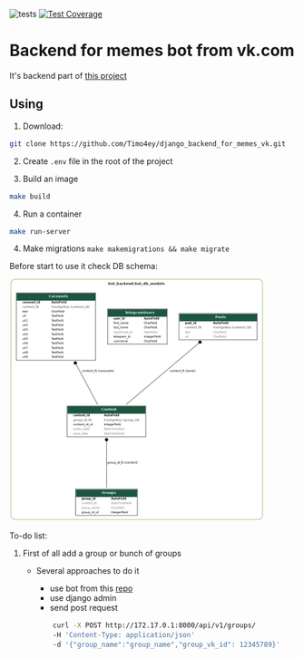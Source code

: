 ![tests](https://github.com/Timo4ey/django_backend_for_memes_vk/actions/workflows/tests.yml/badge.svg)
[![Test Coverage](https://api.codeclimate.com/v1/badges/9f99f017cc20c7146cbf/test_coverage)](https://codeclimate.com/github/Timo4ey/django_backend_for_memes_vk/test_coverage)
# Backend for memes bot from vk.com

It's backend part of [this project]()

## Using

1. Download:

```sh
git clone https://github.com/Timo4ey/django_backend_for_memes_vk.git
```

2. Create `.env` file in the root of the project

3. Build an image

```sh
make build
```

4. Run a container

```sh
make run-server
```

4. Make migrations
`make makemigrations && make migrate`

Before start to use it check DB schema:

<img src=readme_static/images/db_diagram.png width="450">

To-do list:

1. First of all add a group or bunch of groups
    - Several approaches to do it
        - use bot from this [repo]()
        - use django admin
        - send post request

        ```sh
            curl -X POST http://172.17.0.1:8000/api/v1/groups/ 
            -H 'Content-Type: application/json'
            -d '{"group_name":"group_name","group_vk_id": 12345789}'
        ```
